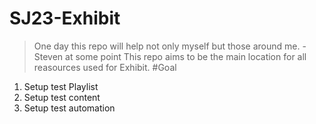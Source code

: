 # SJ23-Exhibit
> One day this repo will help not only myself but those around me. - Steven at some point
This repo aims to be the main location for all reasources used for Exhibit.
#Goal
1. Setup test Playlist
2. Setup test content
3. Setup test automation
